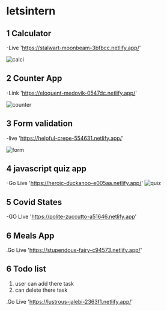 # letsintern

  ##  1 Calculator 

   -Live 'https://stalwart-moonbeam-3bfbcc.netlify.app/'

![calci](https://user-images.githubusercontent.com/87072168/233073256-dc25b157-54b4-4ee1-b510-87a9342e91e7.JPG)

</hr>

## 2 Counter App

   -Link 'https://eloquent-medovik-0547dc.netlify.app/'
  
![counter](https://user-images.githubusercontent.com/87072168/233776414-79a81e83-b5f4-4cee-9c03-695451b7da3e.JPG)

</hr>


## 3  Form validation

-live 'https://helpful-crepe-554631.netlify.app/'
<br/>

![form](https://user-images.githubusercontent.com/87072168/233319586-16c697ba-a09d-4d2c-acea-84c2f3e62f6a.JPG)

</hr>

##  4 javascript quiz app

-Go Live 'https://heroic-duckanoo-e005aa.netlify.app/'
![quiz](https://user-images.githubusercontent.com/87072168/233776697-0e99760c-abcb-444e-8808-8f76c2077696.JPG)


## 5 Covid States 
-GO LIve  'https://polite-zuccutto-a51646.netlify.app'


## 6 Meals App

.Go Live 'https://stupendous-fairy-c94573.netlify.app/'

## 6 Todo list

1) user can add there task 
2) can delete there task  

.Go Live 'https://lustrous-jalebi-2363f1.netlify.app/'